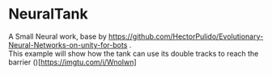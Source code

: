 # NeuralTank
 A Small Neural work, base by https://github.com/HectorPulido/Evolutionary-Neural-Networks-on-unity-for-bots .  
 This example will show how the tank can use its double tracks to reach the barrier
 ()[https://imgtu.com/i/WnoIwn]
